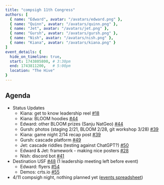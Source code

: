 ```yaml
---
title: "compsigh 11th Congress"
authors: [
  { name: "Edward", avatar: "/avatars/edward.png" },
  { name: "Quinn", avatar: "/avatars/quinn.png" },
  { name: "Jet", avatar: "/avatars/jet.png" },
  { name: "Gursh", avatar: "/avatars/gursh.png" },
  { name: "Nish", avatar: "/avatars/nish.png" },
  { name: "Kiana", avatar: "/avatars/kiana.png" }
]
event_details: {
  hide_on_timeline: true,
  start: 1743805800, # 3:30pm
  end: 1743811200,   # 5:00pm
  location: "The Hive"
}
---
```


## Agenda
- Status Updates
	- Kiana: get to know leadership reel [#18](https://github.com/compsigh/compsigh/issues/18)
	- Kiana: BLOOM hoodies [#44](https://github.com/compsigh/compsigh/issues/44)
	- Edward: other BLOOM prizes (Sanju NatGeo) [#44](https://github.com/compsigh/compsigh/issues/44)
	- Gursh: photos (staging 2/21, BLOOM 2/28, git workshop 3/28) [#39](https://github.com/compsigh/compsigh/issues/39)
	- Kiana: game night 2/14 recap post [#39](https://github.com/compsigh/compsigh/issues/39)
	- Gursh: cascade platform [#49](https://github.com/compsigh/compsigh/issues/49)
	- Jet: cascade riddles (testing against ChatGPT?) [#50](https://github.com/compsigh/compsigh/issues/50)
	- Edward & Jet: framework - making nice posters [#28](https://github.com/compsigh/compsigh/issues/28)
	- Nish: discord bot [#41](https://github.com/compsigh/compsigh/issues/41)
- Destination USF [#48](https://github.com/compsigh/compsigh/issues/48) (1 leadership meeting left before event)
	- Edward: flyers [#54](https://github.com/compsigh/compsigh/issues/54)
	- Demos: crts.io [#55](https://github.com/compsigh/compsigh/issues/55)
- 4/11 compsigh night, nothing planned yet ([events spreadsheet](https://docs.google.com/spreadsheets/d/1DckS32nTv3T-VGtxjyszwPU1pmOGsweqXyTHRSSGEp0/edit?usp=sharing))
